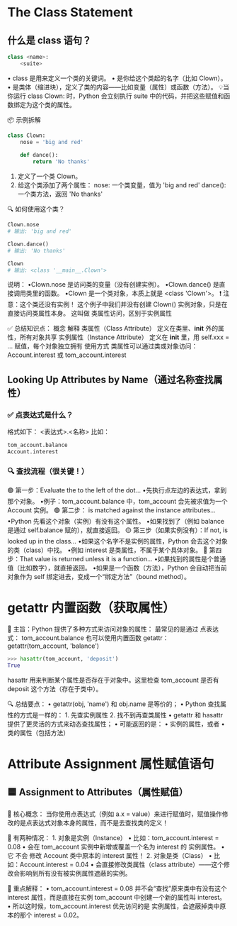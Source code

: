 # The Class Statement
## 什么是 class 语句？
```python
class <name>:
    <suite>
```
•	class 是用来定义一个类的关键词。
•	<name> 是你给这个类起的名字（比如 Clown）。
•	<suite> 是类体（缩进块），定义了类的内容——比如变量（属性）或函数（方法）。
💡当你运行 class Clown: 时，Python 会立刻执行 suite 中的代码，并把这些赋值和函数绑定为这个类的属性。

📦 示例拆解
```python
class Clown:
    nose = 'big and red'
    
    def dance():
        return 'No thanks'
```
1.	定义了一个类 Clown。
2.	给这个类添加了两个属性：
nose: 一个类变量，值为 'big and red'
dance(): 一个类方法，返回 'No thanks'

🔍 如何使用这个类？
```python
Clown.nose
# 输出: 'big and red'

Clown.dance()
# 输出: 'No thanks'

Clown
# 输出: <class '__main__.Clown'>
```
说明：
•Clown.nose 是访问类的变量（没有创建实例）。
•Clown.dance() 是直接调用类里的函数。
•Clown 是一个类对象，本质上就是 <class 'Clown'>。
❗ 注意：这个类还没有实例！
  这个例子中我们并没有创建 Clown() 实例对象，只是在直接访问类属性本身。
  这叫做 类属性访问，区别于实例属性

✅ 总结知识点：
概念                               解释
类属性（Class Attribute）        定义在类里、__init__ 外的属性，所有对象共享
实例属性（Instance Attribute）   定义在 __init__ 里，用 self.xxx = ... 赋值，每个对象独立拥有
使用方式                         类属性可以通过类或对象访问：Account.interest 或 tom_account.interest

## Looking Up Attributes by Name（通过名称查找属性）
### ✅ 点表达式是什么？
格式如下：
<表达式>.<名称>
比如：
```python
tom_account.balance
Account.interest
```
### 🔍 查找流程（很关键！）
🟢 第一步：Evaluate the <expression> to the left of the dot…
•先执行点左边的表达式，拿到那个对象。
•例子：tom_account.balance 中，tom_account 会先被求值为一个 Account 实例。
🟢 第二步：<name> is matched against the instance attributes…
•Python 先看这个对象（实例）有没有这个属性。
•如果找到了（例如 balance 是通过 self.balance 赋的），就直接返回。
🟡 第三步（如果实例没有）：If not, <name> is looked up in the class…
•如果这个名字不是实例的属性，Python 会去这个对象的类（class）中找。
•例如 interest 是类属性，不属于某个具体对象。
🔵 第四步：That value is returned unless it is a function…
•如果找到的属性是个普通值（比如数字），就直接返回。
•如果是一个函数（方法），Python 会自动把当前对象作为 self 绑定进去，变成一个“绑定方法”（bound method）。

# getattr 内置函数（获取属性）
🔹 主旨：Python 提供了多种方式来访问对象的属性：
最常见的是通过 点表达式：
tom_account.balance 
也可以使用内置函数 getattr：
getattr(tom_account, 'balance')

```python
>>> hasattr(tom_account, 'deposit')
True
```
hasattr 用来判断某个属性是否存在于对象中。这里检查 tom_account 是否有 deposit 这个方法（存在于类中）。

🔍 总结要点：
	•	getattr(obj, 'name') 和 obj.name 是等价的；
	•	Python 查找属性的方式是一样的：
	1.	先查实例属性
	2.	找不到再查类属性
	•	getattr 和 hasattr 提供了更灵活的方式来动态查找属性；
	•	可能返回的是：
	•	实例的属性，或者
	•	类的属性（包括方法）

# Attribute Assignment 属性赋值语句
## 🟦 Assignment to Attributes（属性赋值）

📌 核心概念：
当你使用点表达式（例如 a.x = value）来进行赋值时，赋值操作修改的是点表达式对象本身的属性，而不是去查找类的定义！

🔹 有两种情况：
	1.	对象是实例（Instance）
	•	比如：tom_account.interest = 0.08
	•	会在 tom_account 实例中新增或覆盖一个名为 interest 的 实例属性。
	•	它 不会 修改 Account 类中原本的 interest 属性！
    2.	对象是类（Class）
	•	比如：Account.interest = 0.04
	•	会直接修改类属性（class attribute）——这个修改会影响到所有没有被实例属性遮蔽的实例。

🧠 重点解释：
	•	tom_account.interest = 0.08 并不会“查找”原来类中有没有这个 interest 属性，而是直接在实例 tom_account 中创建一个新的属性叫 interest。
	•	所以这时候，tom_account.interest 优先访问的是 实例属性，会遮蔽掉类中原本的那个 interest = 0.02。



